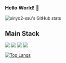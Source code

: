 ### Hello World! 👋

![sinyo2-ssu's GitHub stats](https://github-readme-stats.vercel.app/api?username=sinyo2-ssu&show_icons=true&theme=dark)
## Main Stack

<img src="https://img.shields.io/badge/java-000000?style=flat-square&logo=java&logoColor=white"/> <img src="https://img.shields.io/badge/spring-9acd32?style=flat-square&logo=spring&logoColor=white"/> <img src="https://img.shields.io/badge/springboot-9acd32?style=flat-square&logo=springboot&logoColor=white"/> <img src="https://img.shields.io/badge/springsecurity-9acd32?style=flat-square&logo=springsecurity&logoColor=white"/>

[![Top Langs](https://github-readme-stats.vercel.app/api/top-langs/?username=sinyo2-ssu&layout=compact&theme=dark&langs_count=6)](https://github.com/anuraghazra/github-readme-stats)
